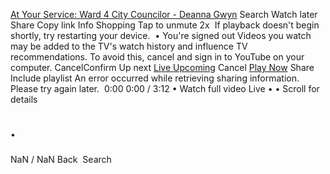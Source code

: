   []()   []()   [At Your Service: Ward 4 City Councilor - Deanna Gwyn]()   []()  Search Watch later Share Copy link Info Shopping Tap to unmute 2x  [![]()]()  If playback doesn't begin shortly, try restarting your device.  []()   [![]()]()  • You're signed out Videos you watch may be added to the TV's watch history and influence TV recommendations. To avoid this, cancel and sign in to YouTube on your computer. CancelConfirm Up next  [Live Upcoming]()  Cancel [Play Now]()   []()  Share  []() Include playlist An error occurred while retrieving sharing information. Please try again later.  ![]()  0:00  []()  []()  0:00 / 3:12 • Watch full video Live • • Scroll for details 

# 

 • 

### 

###  

 NaN / NaN Back  [![]()](https://youtu.be/)  Search  [![]()](https://youtu.be/)  
